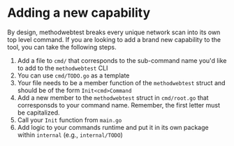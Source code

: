 # Adding a new capability

By design, methodwebtest breaks every unique network scan into its own top level command. If you are looking to add a brand new capability to the tool, you can take the following steps.

1. Add a file to `cmd/` that corresponds to the sub-command name you'd like to add to the `methodwebtest` CLI
2. You can use `cmd/TODO.go` as a template
3. Your file needs to be a member function of the `methodwebtest` struct and should be of the form `Init<cmd>Command`
4. Add a new member to the `methodwebtest` struct in `cmd/root.go` that corresponsds to your command name. Remember, the first letter must be capitalized.
5. Call your `Init` function from `main.go`
6. Add logic to your commands runtime and put it in its own package within `internal` (e.g., `internal/TODO`)
